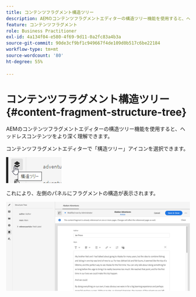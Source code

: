 ```yaml
---
title: コンテンツフラグメント構造ツリー
description: AEMのコンテンツフラグメントエディターの構造ツリー機能を使用すると、ヘッドレスコンテンツをより深く理解できます。
feature: コンテンツフラグメント
role: Business Practitioner
exl-id: 4a134f04-e580-4f69-9d11-0a2fc83a4b3a
source-git-commit: 90de3cf9bf1c949667f4de109d0b517c6be22184
workflow-type: tm+mt
source-wordcount: '80'
ht-degree: 55%

---
```


# コンテンツフラグメント構造ツリー {#content-fragment-structure-tree}

AEMのコンテンツフラグメントエディターの構造ツリー機能を使用すると、ヘッドレスコンテンツをより深く理解できます。

コンテンツフラグメントエディターで「構造ツリー」アイコンを選択できます。

![コンテンツフラグメント構造ツリー](assets/cfm-structuretree-01.png)

これにより、左側のパネルにフラグメントの構造が表示されます。

![コンテンツフラグメント構造ツリー](assets/cfm-structuretree-02.png)
